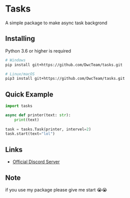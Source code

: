 # Tasks

A simple package to make async task backgrond


## Installing 

Python 3.6 or higher is required

```bash
# Windows
pip install git+https://github.com/DwcTeam/tasks.git

# Linux/macOS
pip3 install git+https://github.com/DwcTeam/tasks.git
```

## Quick Example

```py
import tasks

async def printer(text: str):
    print(text)
 
task = tasks.Task(printer, intervel=2) 
task.start(text="lol")
```

## Links
- [Official Discord Server](https://discord.gg/VX5F54YNuy>`)

## Note
if you use my package please give me start 😭😭 
